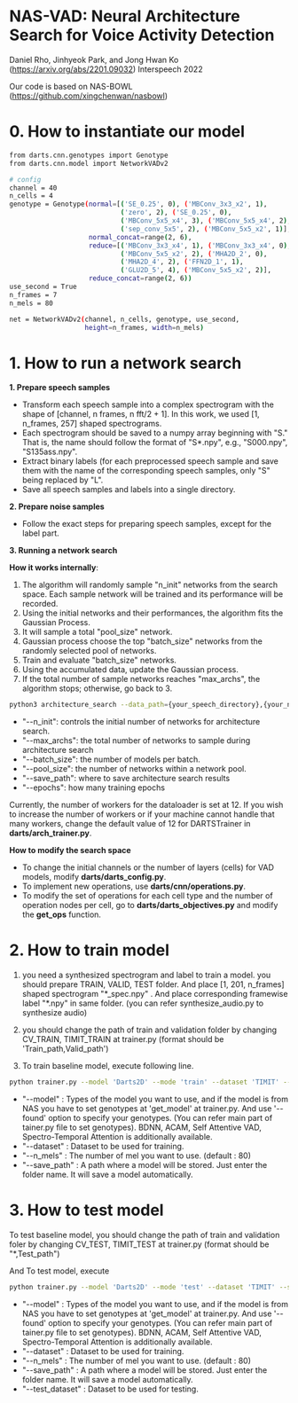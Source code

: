 # NAS-VAD: Neural Architecture Search for Voice Activity Detection
Daniel Rho, Jinhyeok Park, and Jong Hwan Ko (https://arxiv.org/abs/2201.09032)
Interspeech 2022

Our code is based on NAS-BOWL (https://github.com/xingchenwan/nasbowl)

# 0. How to instantiate our model
```bash
from darts.cnn.genotypes import Genotype
from darts.cnn.model import NetworkVADv2

# config
channel = 40
n_cells = 4
genotype = Genotype(normal=[('SE_0.25', 0), ('MBConv_3x3_x2', 1),
                            ('zero', 2), ('SE_0.25', 0),
                            ('MBConv_5x5_x4', 3), ('MBConv_5x5_x4', 2),
                            ('sep_conv_5x5', 2), ('MBConv_5x5_x2', 1)],
                    normal_concat=range(2, 6),
                    reduce=[('MBConv_3x3_x4', 1), ('MBConv_3x3_x4', 0),
                            ('MBConv_5x5_x2', 2), ('MHA2D_2', 0),
                            ('MHA2D_4', 2), ('FFN2D_1', 1),
                            ('GLU2D_5', 4), ('MBConv_5x5_x2', 2)],
                    reduce_concat=range(2, 6))
use_second = True
n_frames = 7
n_mels = 80

net = NetworkVADv2(channel, n_cells, genotype, use_second,
                   height=n_frames, width=n_mels)
```


# 1. How to run a network search
**1. Prepare speech samples**
- Transform each speech sample into a complex spectrogram with the shape of [channel, n frames, n fft/2 + 1]. In this work, we used [1, n_frames, 257] shaped spectrograms.
- Each spectrogram should be saved to a numpy array beginning with "S." That is, the name should follow the format of "S*.npy", e.g., "S000.npy", "S135ass.npy".
- Extract binary labels (for each preprocessed speech sample and save them with the name of the corresponding speech samples, only "S" being replaced by "L".
- Save all speech samples and labels into a single directory.

**2. Prepare noise samples**
- Follow the exact steps for preparing speech samples, except for the label part.


**3. Running a network search**

**How it works internally**: 
1. The algorithm will randomly sample "n_init" networks from the search space. Each sample network will be trained and its performance will be recorded.
2. Using the initial networks and their performances, the algorithm fits the Gaussian Process.
3. It will sample a total "pool_size" network.
4. Gaussian process choose the top "batch_size" networks from the randomly selected pool of networks.
5. Train and evaluate "batch_size" networks.
6. Using the accumulated data, update the Gaussian process.
7. If the total number of sample networks reaches "max_archs", the algorithm stops; otherwise, go back to 3.

```bash
python3 architecture_search --data_path={your_speech_directory},{your_noise_directory}
```
- "--n_init": controls the initial number of networks for architecture search.
- "--max_archs": the total number of networks to sample during architecture search
- "--batch_size": the number of models per batch.
- "--pool_size": the number of networks within a network pool.
- "--save_path": where to save architecture search results
- "--epochs": how many training epochs

Currently, the number of workers for the dataloader is set at 12.
If you wish to increase the number of workers or if your machine cannot handle that many workers, change the default value of 12 for DARTSTrainer in **darts/arch_trainer.py**.


**How to modify the search space**

- To change the initial channels or the number of layers (cells) for VAD models, modify **darts/darts_config.py**.
- To implement new operations, use **darts/cnn/operations.py**.
- To modify the set of operations for each cell type and the number of operation nodes per cell, go to **darts/darts_objectives.py** and modify the **get_ops** function.

# 2. How to train model

1. you need a synthesized spectrogram and label to train a model. you should prepare TRAIN, VALID, TEST folder. And place [1, 201, n_frames] shaped spectrogram  "\*_spec.npy" . And place corresponding framewise label "\*.npy" in same folder. (you can refer synthesize_audio.py to synthesize audio)

2. you should change the path of train and validation folder by changing CV_TRAIN, TIMIT_TRAIN at trainer.py (format should be 'Train_path,Valid_path') 

3. To train baseline model, execute following line. 

```bash
python trainer.py --model 'Darts2D' --mode 'train' --dataset 'TIMIT' --save_path "./saved_model"
```

- "--model" : Types of the model you want to use, and if the model is from NAS you have to set genotypes at 'get_model' at trainer.py. And use '--found' option to specify your genotypes. (You can refer main part of tainer.py file to set genotypes). BDNN, ACAM, Self Attentive VAD, Spectro-Temporal Attention is additionally available.
- "--dataset" : Dataset to be used for training.
- "--n_mels" : The number of mel you want to use. (default : 80)
- "--save_path" : A path where a model will be stored. Just enter the folder name. It will save a model automatically.

# 3. How to test model

To test baseline model, you should change the path of train and validation foler by changing CV_TEST, TIMIT_TEST at trainer.py (format should be "*,Test_path") 

And To test model, execute 
```bash
python trainer.py --model 'Darts2D' --mode 'test' --dataset 'TIMIT' --save_path "./saved_model"
```
- "--model" : Types of the model you want to use, and if the model is from NAS you have to set genotypes at 'get_model' at trainer.py. And use '--found' option to specify your genotypes. (You can refer main part of tainer.py file to set genotypes). BDNN, ACAM, Self Attentive VAD, Spectro-Temporal Attention is additionally available.
- "--dataset" : Dataset to be used for training.
- "--n_mels" : The number of mel you want to use. (default : 80)
- "--save_path" : A path where a model will be stored. Just enter the folder name. It will save a model automatically.
- "--test_dataset" : Dataset to be used for testing.
